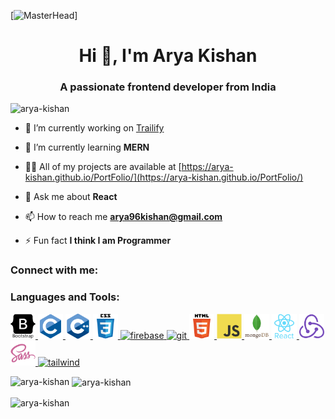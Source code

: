 [![MasterHead](https://img.freepik.com/premium-vector/developing-programming-coding-technologies-engineering-development-programmer-developer-create-code-computer-screen-with-codes-developer-work-with-task-coding-software-using-pc_458444-1131.jpg?w=2000)]
<h1 align="center">Hi 👋, I'm Arya Kishan</h1>
<h3 align="center">A passionate frontend developer from India</h3>
<img align="right" width="400" src="https://media.tenor.com/A-xepNszV9YAAAAi/ai-bot.gif" alt="">

<p align="left"> <img src="https://komarev.com/ghpvc/?username=arya-kishan&label=Profile%20views&color=0e75b6&style=flat" alt="arya-kishan" /> </p>

- 🔭 I’m currently working on [Trailify](https://arya-react-trailify.netlify.app/)

- 🌱 I’m currently learning **MERN**

- 👨‍💻 All of my projects are available at [https://arya-kishan.github.io/PortFolio/](https://arya-kishan.github.io/PortFolio/)

- 💬 Ask me about **React**

- 📫 How to reach me **arya96kishan@gmail.com**

- ⚡ Fun fact **I think I am Programmer**

<h3 align="left">Connect with me:</h3>
<p align="left">
</p>

<h3 align="left">Languages and Tools:</h3>
<p align="left"> <a href="https://getbootstrap.com" target="_blank" rel="noreferrer"> <img src="https://raw.githubusercontent.com/devicons/devicon/master/icons/bootstrap/bootstrap-plain-wordmark.svg" alt="bootstrap" width="40" height="40"/> </a> <a href="https://www.cprogramming.com/" target="_blank" rel="noreferrer"> <img src="https://raw.githubusercontent.com/devicons/devicon/master/icons/c/c-original.svg" alt="c" width="40" height="40"/> </a> <a href="https://www.w3schools.com/cpp/" target="_blank" rel="noreferrer"> <img src="https://raw.githubusercontent.com/devicons/devicon/master/icons/cplusplus/cplusplus-original.svg" alt="cplusplus" width="40" height="40"/> </a> <a href="https://www.w3schools.com/css/" target="_blank" rel="noreferrer"> <img src="https://raw.githubusercontent.com/devicons/devicon/master/icons/css3/css3-original-wordmark.svg" alt="css3" width="40" height="40"/> </a> <a href="https://firebase.google.com/" target="_blank" rel="noreferrer"> <img src="https://www.vectorlogo.zone/logos/firebase/firebase-icon.svg" alt="firebase" width="40" height="40"/> </a> <a href="https://git-scm.com/" target="_blank" rel="noreferrer"> <img src="https://www.vectorlogo.zone/logos/git-scm/git-scm-icon.svg" alt="git" width="40" height="40"/> </a> <a href="https://www.w3.org/html/" target="_blank" rel="noreferrer"> <img src="https://raw.githubusercontent.com/devicons/devicon/master/icons/html5/html5-original-wordmark.svg" alt="html5" width="40" height="40"/> </a> <a href="https://developer.mozilla.org/en-US/docs/Web/JavaScript" target="_blank" rel="noreferrer"> <img src="https://raw.githubusercontent.com/devicons/devicon/master/icons/javascript/javascript-original.svg" alt="javascript" width="40" height="40"/> </a> <a href="https://www.mongodb.com/" target="_blank" rel="noreferrer"> <img src="https://raw.githubusercontent.com/devicons/devicon/master/icons/mongodb/mongodb-original-wordmark.svg" alt="mongodb" width="40" height="40"/> </a> <a href="https://reactjs.org/" target="_blank" rel="noreferrer"> <img src="https://raw.githubusercontent.com/devicons/devicon/master/icons/react/react-original-wordmark.svg" alt="react" width="40" height="40"/> </a> <a href="https://redux.js.org" target="_blank" rel="noreferrer"> <img src="https://raw.githubusercontent.com/devicons/devicon/master/icons/redux/redux-original.svg" alt="redux" width="40" height="40"/> </a> <a href="https://sass-lang.com" target="_blank" rel="noreferrer"> <img src="https://raw.githubusercontent.com/devicons/devicon/master/icons/sass/sass-original.svg" alt="sass" width="40" height="40"/> </a> <a href="https://tailwindcss.com/" target="_blank" rel="noreferrer"> <img src="https://www.vectorlogo.zone/logos/tailwindcss/tailwindcss-icon.svg" alt="tailwind" width="40" height="40"/> </a> </p>

<p><img align="left" src="https://github-readme-stats.vercel.app/api/top-langs?username=arya-kishan&show_icons=true&locale=en&layout=compact" alt="arya-kishan" /></p>

<p>&nbsp;<img align="center" src="https://github-readme-stats.vercel.app/api?username=arya-kishan&show_icons=true&locale=en" alt="arya-kishan" /></p>

<p><img align="center" src="https://github-readme-streak-stats.herokuapp.com/?user=arya-kishan&" alt="arya-kishan" /></p>
